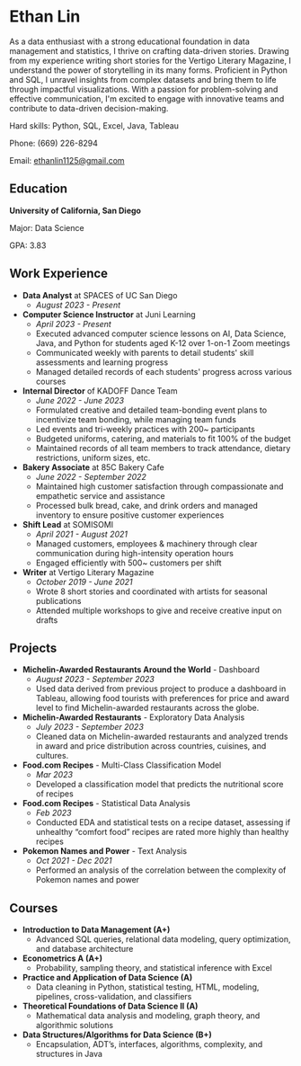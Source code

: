 # Ethan Lin

As a data enthusiast with a strong educational foundation in data management and statistics, I thrive on crafting data-driven stories. Drawing from my experience writing short stories for the Vertigo Literary Magazine, I understand the power of storytelling in its many forms. Proficient in Python and SQL, I unravel insights from complex datasets and bring them to life through impactful visualizations. With a passion for problem-solving and effective communication, I'm excited to engage with innovative teams and contribute to data-driven decision-making.

Hard skills: Python, SQL, Excel, Java, Tableau

Phone: (669) 226-8294

Email: ethanlin1125@gmail.com

## Education
**University of California, San Diego**

Major: Data Science

GPA: 3.83

## Work Experience
- **Data Analyst** at SPACES of UC San Diego
  - *August 2023 - Present*
- **Computer Science Instructor** at Juni Learning
  - *April 2023 - Present*
  - Executed advanced computer science lessons on AI, Data Science, Java, and Python for students aged K-12 over 1-on-1 Zoom meetings
  - Communicated weekly with parents to detail students' skill assessments and learning progress
  - Managed detailed records of each students' progress across various courses
- **Internal Director** of KADOFF Dance Team
  - *June 2022 - June 2023*
  - Formulated creative and detailed team-bonding event plans to incentivize team bonding, while managing team funds
  - Led events and tri-weekly practices with 200~ participants
  - Budgeted uniforms, catering, and materials to fit 100% of the budget
  - Maintained records of all team members to track attendance, dietary restrictions, uniform sizes, etc.
- **Bakery Associate** at 85C Bakery Cafe
  - *June 2022 - September 2022*
  - Maintained high customer satisfaction through compassionate and empathetic service and assistance
  - Processed bulk bread, cake, and drink orders and managed inventory to ensure positive customer experiences
- **Shift Lead** at SOMISOMI
  - *April 2021 - August 2021*
  - Managed customers, employees & machinery through clear communication during high-intensity operation hours 
  - Engaged efficiently with 500~ customers per shift
- **Writer** at Vertigo Literary Magazine
  - *October 2019 - June 2021*
  - Wrote 8 short stories and coordinated with artists for seasonal publications
  - Attended multiple workshops to give and receive creative input on drafts
 
## Projects
- **Michelin-Awarded Restaurants Around the World** - Dashboard
  - *August 2023 - September 2023*
  - Used data derived from previous project to produce a dashboard in Tableau, allowing food tourists with preferences for price and award level to find Michelin-awarded restaurants across the globe.
- **Michelin-Awarded Restaurants** - Exploratory Data Analysis
  - *July 2023 - September 2023*
  - Cleaned data on Michelin-awarded restaurants and analyzed trends in award and price distribution across countries, cuisines, and cultures.
- **Food.com Recipes** - Multi-Class Classification Model
  - *Mar 2023*
  - Developed a classification model that predicts the nutritional score of recipes
- **Food.com Recipes** - Statistical Data Analysis
  - *Feb 2023*
  - Conducted EDA and statistical tests on a recipe dataset, assessing if unhealthy “comfort food” recipes are rated more highly than healthy recipes
- **Pokemon Names and Power** - Text Analysis
  - *Oct 2021 - Dec 2021*
  - Performed an analysis of the correlation between the complexity of Pokemon names and power


## Courses
- **Introduction to Data Management (A+)**
  - Advanced SQL queries, relational data modeling, query optimization, and database
architecture
- **Econometrics A (A+)**
  - Probability, sampling theory, and statistical inference with Excel
- **Practice and Application of Data Science (A)**
  - Data cleaning in Python, statistical testing, HTML, modeling, pipelines, cross-validation, and classifiers
- **Theoretical Foundations of Data Science II (A)**
  - Mathematical data analysis and modeling, graph theory, and algorithmic solutions
- **Data Structures/Algorithms for Data Science (B+)**
  - Encapsulation, ADT’s, interfaces, algorithms, complexity, and structures in Java


